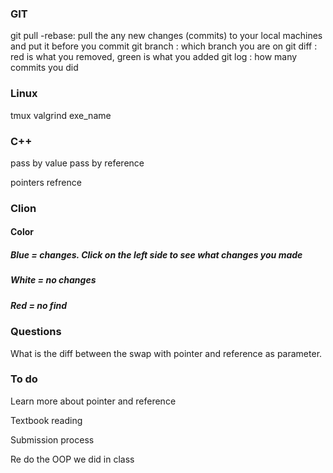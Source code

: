 ### GIT 
git pull -rebase: pull the any new changes (commits) to your local machines and put it before you commit
git branch : which branch you are on
git diff : red is what you removed, green is what you added 
git log : how many commits you did 

### Linux 
tmux 
valgrind exe_name

### C++
pass by value 
pass by reference

pointers
refrence 

### Clion
#### Color 
##### Blue = changes. Click on the left side to see what changes you made 
##### White = no changes
##### Red = no find 

### Questions
What is the diff between the swap with pointer and reference as parameter. 

### To do 

Learn more about pointer and reference 

Textbook reading 

Submission process

Re do the OOP we did in class
